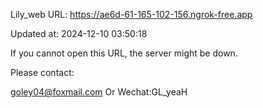 Lily_web URL: https://ae6d-61-165-102-156.ngrok-free.app

Updated at: 2024-12-10 03:50:18

If you cannot open this URL, the server might be down.

Please contact: 

goley04@foxmail.com Or Wechat:GL_yeaH